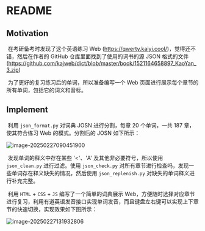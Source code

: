 # README

## Motivation

​	在考研备考时发现了这个英语练习 Web (https://qwerty.kaiyi.cool/)，觉得还不错，然后在作者的 GitHub 仓库里面找到了使用的词书的源 JSON 格式的文件 (https://github.com/kajweb/dict/blob/master/book/1521164658897_KaoYan_3.zip)

​	为了更好的复习练习后的单词，所以准备编写一个 Web 页面进行展示每个章节的所有单词，包括它的词义和音标。

## Implement

​	利用 `json_format.py` 对词典 JOSN 进行分割，每章 20 个单词，一共 187 章，使其符合练习 Web 的模式。分割后的 JOSN 如下所示：

![image-20250227090451900](https://yeyi0003.oss-cn-hangzhou.aliyuncs.com/image-20250227090451900.png)

​	发现单词的释义中存在某些 '<'、'A' 及其他非必要符号，所以使用 `json_clean.py` 进行过滤。使用 `json_check.py` 对所有章节进行检查吗，发现一些单词存在释义缺失的情况，然后使用 `json_replenish.py` 对缺失的单词释义进行补充完整。

​	利用 `HTML` + `CSS` + `JS` 编写了一个简单的词典展示 Web，方便随时选择对应章节进行复习，利用有道英语发音接口实现单词发音，而且键盘左右键可以实现上下章节的快速切换，实现效果如下图所示：

![image-20250227131932806](https://yeyi0003.oss-cn-hangzhou.aliyuncs.com/image-20250227131932806.png)




